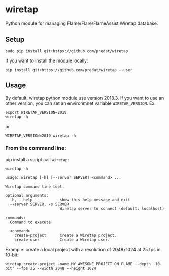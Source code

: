 wiretap
=======

Python module for managing Flame/Flare/FlameAssist Wiretap database.

## Setup

```
sudo pip install git+https://github.com/predat/wiretap
```

If you want to install the module locally:
```
pip install git+https://github.com/predat/wiretap --user
```


## Usage

By default, wiretap python module use version 2018.3. If you want to use an other version,
you can set an environmnet variable `WIRETAP_VERSION`. Ex:
```
export WIRETAP_VERSION=2019
wiretap -h
```
or
```
WIRETAP_VERSION=2019 wiretap -h
```

### From the command line:

pip install a script call `wiretap`:

```
wiretap -h

usage: wiretap [-h] [--server SERVER] <command> ...

Wiretap command line tool.

optional arguments:
  -h, --help            show this help message and exit
  --server SERVER, -s SERVER
                        Wiretap server to connect (default: localhost)

commands:
  Command to execute

  <command>
    create-project      Create a Wiretap project.
    create-user         Create a Wiretap user.
```

Example: create a local project with a resolution of 2048x1024 at 25 fps in 10-bit:
```
wiretap create-project -name MY_AWESONE_PROJECT_ON_FLAME --depth '10-bit' --fps 25 --width 2048 --height 1024
```
